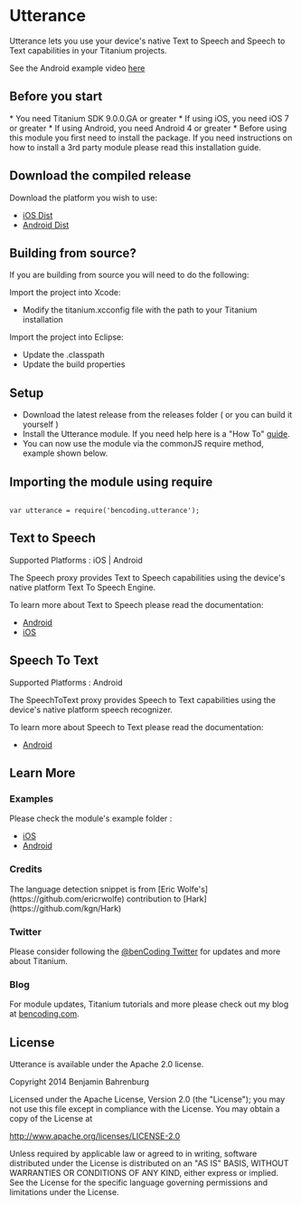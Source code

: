 # Utterance

Utterance lets you use your device's native Text to Speech and Speech to Text capabilities in your Titanium projects.

See the Android example video [here](http://youtu.be/Nlrp7L2eeJs)


<h2>Before you start</h2>
* You need Titanium SDK 9.0.0.GA or greater
* If using iOS, you need iOS 7 or greater
* If using Android, you need Android 4 or greater
* Before using this module you first need to install the package. If you need instructions on how to install a 3rd party module please read this installation guide.

<h2>Download the compiled release</h2>

Download the platform you wish to use:

* [iOS Dist](https://github.com/m1ga/Utterance/tree/master/ios/dist)
* [Android Dist](https://github.com/m1ga/Utterance/tree/master/android/dist)

<h2>Building from source?</h2>

If you are building from source you will need to do the following:

Import the project into Xcode:

* Modify the titanium.xcconfig file with the path to your Titanium installation

Import the project into Eclipse:

* Update the .classpath
* Update the build properties

<h2>Setup</h2>

* Download the latest release from the releases folder ( or you can build it yourself )
* Install the Utterance module. If you need help here is a "How To" [guide](https://wiki.appcelerator.org/display/guides/Configuring+Apps+to+Use+Modules).
* You can now use the module via the commonJS require method, example shown below.

<h2>Importing the module using require</h2>
<pre><code>
var utterance = require('bencoding.utterance');
</code></pre>

<h2>Text to Speech</h2>

Supported Platforms :  iOS | Android

The Speech proxy provides Text to Speech capabilities using the device's native platform Text To Speech Engine.

To learn more about Text to Speech please read the documentation:

* [Android](https://github.com/m1ga/Utterance/tree/master/android/documentation/tts.md)
* [iOS](https://github.com/m1ga/Utterance/tree/master/ios/documentation/tts.md)


<h2>Speech To Text</h2>

Supported Platforms :  Android

The SpeechToText proxy provides Speech to Text capabilities using the device's native platform speech recognizer.

To learn more about Speech to Text please read the documentation:

* [Android](https://github.com/m1ga/Utterance/tree/master/android/documentation/stt.md)


<h2>Learn More</h2>

<h3>Examples</h3>

Please check the module's example folder :

* [iOS](https://github.com/m1ga/Utterance/tree/master/ios/example)
* [Android](https://github.com/m1ga/Utterance/tree/master/android/example)

<h3>Credits</h3>
The language detection snippet is from [Eric Wolfe's](https://github.com/ericrwolfe) contribution to [Hark](https://github.com/kgn/Hark)

<h3>Twitter</h3>

Please consider following the [@benCoding Twitter](http://www.twitter.com/benCoding) for updates
and more about Titanium.

<h3>Blog</h3>

For module updates, Titanium tutorials and more please check out my blog at [bencoding.com](http://bencoding.com).

<h2>License</h2>
Utterance is available under the Apache 2.0 license.

Copyright 2014 Benjamin Bahrenburg

Licensed under the Apache License, Version 2.0 (the "License");
you may not use this file except in compliance with the License.
You may obtain a copy of the License at

   http://www.apache.org/licenses/LICENSE-2.0

Unless required by applicable law or agreed to in writing, software
distributed under the License is distributed on an "AS IS" BASIS,
WITHOUT WARRANTIES OR CONDITIONS OF ANY KIND, either express or implied.
See the License for the specific language governing permissions and
limitations under the License.
